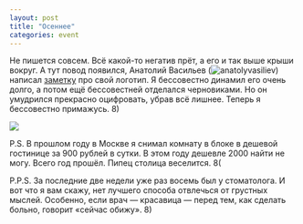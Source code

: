 ```yaml
---
layout: post
title: "Осеннее"
categories: event
---
```

Не пишется совсем. Всё какой-то негатив прёт, а его и так выше крыши вокруг. А тут повод появился, Анатолий Васильев (![anatolyvasiliev]()) написал [заметку](https://foodphotographer.info/?p=557) про свой логотип. Я бессовестно динамил его очень долго, а потом ещё бессовестней отделался черновиками. Но он умудрился прекрасно оцифровать, убрав всё лишнее. Теперь я бессовестно примажусь. 8)

![](https://pics.livejournal.com/quillcraft/pic/001kffz3)

P.S. В прошлом году в Москве я снимал комнату в блоке в дешевой гостинице за 900 рублей в сутки. В этом году дешевле 2000 найти не могу. Всего год прошёл. Пипец столица веселится. 8(

P.P.S. За последние две недели уже раз восемь был у стоматолога. И вот что я вам скажу, нет лучшего способа отвлечься от грустных мыслей. Особенно, если врач — красавица — перед тем, как сделать больно, говорит «сейчас обижу». 8)